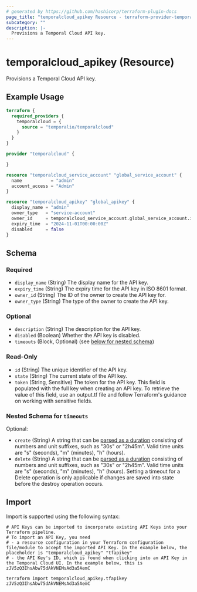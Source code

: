 ```yaml
---
# generated by https://github.com/hashicorp/terraform-plugin-docs
page_title: "temporalcloud_apikey Resource - terraform-provider-temporalcloud"
subcategory: ""
description: |-
  Provisions a Temporal Cloud API key.
---
```


# temporalcloud_apikey (Resource)

Provisions a Temporal Cloud API key.

## Example Usage

```terraform
terraform {
  required_providers {
    temporalcloud = {
      source = "temporalio/temporalcloud"
    }
  }
}

provider "temporalcloud" {

}

resource "temporalcloud_service_account" "global_service_account" {
  name           = "admin"
  account_access = "Admin"
}

resource "temporalcloud_apikey" "global_apikey" {
  display_name = "admin"
  owner_type   = "service-account"
  owner_id     = temporalcloud_service_account.global_service_account.id
  expiry_time  = "2024-11-01T00:00:00Z"
  disabled     = false
}
```

<!-- schema generated by tfplugindocs -->
## Schema

### Required

- `display_name` (String) The display name for the API key.
- `expiry_time` (String) The expiry time for the API key in ISO 8601 format.
- `owner_id` (String) The ID of the owner to create the API key for.
- `owner_type` (String) The type of the owner to create the API key.

### Optional

- `description` (String) The description for the API key.
- `disabled` (Boolean) Whether the API key is disabled.
- `timeouts` (Block, Optional) (see [below for nested schema](#nestedblock--timeouts))

### Read-Only

- `id` (String) The unique identifier of the API key.
- `state` (String) The current state of the API key.
- `token` (String, Sensitive) The token for the API key. This field is populated with the full key when creating an API key. To retrieve the value of this field, use an output.tf file and follow Terraform's guidance on working with sensitive fields.

<a id="nestedblock--timeouts"></a>
### Nested Schema for `timeouts`

Optional:

- `create` (String) A string that can be [parsed as a duration](https://pkg.go.dev/time#ParseDuration) consisting of numbers and unit suffixes, such as "30s" or "2h45m". Valid time units are "s" (seconds), "m" (minutes), "h" (hours).
- `delete` (String) A string that can be [parsed as a duration](https://pkg.go.dev/time#ParseDuration) consisting of numbers and unit suffixes, such as "30s" or "2h45m". Valid time units are "s" (seconds), "m" (minutes), "h" (hours). Setting a timeout for a Delete operation is only applicable if changes are saved into state before the destroy operation occurs.

## Import

Import is supported using the following syntax:

```shell
# API Keys can be imported to incorporate existing API Keys into your Terraform pipeline. 
# To import an API Key, you need
# - a resource configuration in your Terraform configuration file/module to accept the imported API Key. In the example below, the placeholder is "temporalcloud_apikey" "tfapikey"
# - the API Key's ID, which is found when clicking into an API Key in the Temporal Cloud UI. In the example below, this is zJV5zQ3IhsAbw75dAkVNEMsAd3a5AemC

terraform import temporalcloud_apikey.tfapikey zJV5zQ3IhsAbw75dAkVNEMsAd3a5AemC
```

